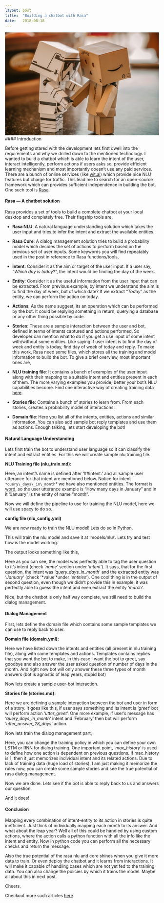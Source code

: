 ```yaml
---
layout:	post
title:	"Building a chatbot with Rasa"
date:	2018-08-18
---
```


  ![](/img/1R1HRk-lpEcHaFz2fiiCC3Q.jpeg)#### Introduction

Before getting stared with the development lets first dwell into the requirements and why we drilled down to the mentioned technology. I wanted to build a chatbot which is able to learn the intent of the user, interact intelligently, perform actions if users asks so, provide efficient learning mechanism and most importantly doesn’t use any paid services. There are a bunch of online services (like [wit.ai](https://wit.ai/)) which provide nice NLU features but charge for traffic. This lead me to search for an open-source framework which can provides sufficient independence in building the bot. One such tool is [Rasa](https://rasa.com/).

#### Rasa — A chatbot solution

Rasa provides a set of tools to build a complete chatbot at your local desktop and completely free. Their flagship tools are,

* **Rasa NLU**: A natural language understanding solution which takes the user input and tries to infer the intent and extract the available entities.
* **Rasa Core**: A dialog management solution tries to build a probability model which decides the set of actions to perform based on the previous set of user inputs.
Some keywords you will find repeatably used in the post in reference to Rasa functions/tools,

* **Intent**: Consider it as the aim or target of the user input. If a user say, “*Which day is today*?”, the intent would be finding the day of the week.
* **Entity**: Consider it as the useful information from the user input that can be extracted. From previous example, by intent we understand the aim is to find the day of week, but of which date? If we extract “*Today*” as the entity, we can perform the action on today.
* **Actions**: As the name suggest, its an operation which can be performed by the bot. It could be replying something in return, querying a database or any other thing possible by code.
* **Stories**: These are a sample interaction between the user and bot, defined in terms of intents captured and actions performed. So developer can mention what to do if you get a use input of some intent with/without some entities. Like saying if user intent is to find the day of week and entity is today, find day of week of today and reply.
To make this work, Rasa need some files, which stores all the training and model information to build the bot. To give a brief overview, most important ones are,

* **NLU training file**: It contains a bunch of examples of the user input along with their mapping to a suitable intent and entities present in each of them. The more varying examples you provide, better your bot’s NLU capabilities become. Find one interactive way of creating training data [here](https://rasahq.github.io/rasa-nlu-trainer/).
* **Stories file**: Contains a bunch of stories to learn from. From each stories, creates a probability model of interactions.
* **Domain file**: Here you list all of the intents, entities, actions and similar information. You can also add sample bot reply templates and use them as actions.
Enough talking, lets start developing the bot!

#### Natural Language Understanding

Lets first train the bot to understand user language so it can classify the intent and extract entities. For this we will create sample nlu training file.

**NLU Training file (nlu\_train.md):**

Here, an intent’s name is defined after ‘##intent:’ and all sample user utterance for that intent are mentioned below. Notice for intent `*query\_days\_in\_month`* we have also mentioned entities. The format is [word](entity\_name), so the user utterance example is “How many days in January” and in it “January” is the entity of name “month”.

Now we will define the pipeline to use for training the NLU model, here we will use spacy to do so.

**config file (nlu\_config.yml)**

We are now ready to train the NLU model! Lets do so in Python.

This will train the nlu model and save it at ‘models/nlu/’. Lets try and test how is the model working.

The output looks something like this,

Here as you can see, the model was perfectly able to tag the user question to it’s intent (check ‘*name*‘ section under ‘*intent*‘). It says, that for the first question, the intent was ‘*query\_days\_in\_month*‘ and the extracted entity was ‘*January*‘ (check ‘*value’*under ‘*entities*‘). One cool thing is in the output of second question, even though we didn’t provide this in example, it was perfectly able to guess the intent and even extract the entity ‘*march*‘.

Nice, but the chatbot is only half way complete, we still need to build the dialog management.

#### Dialog Management

First, lets define the domain file which contains some sample templates we can use to reply back to user.

**Domain file (domain.yml):**

Here we have listed down the intents and entities (all present in nlu training file), along with some templates and actions. Templates contains replies that you want the bot to make, in this case I want the bot to greet, say goodbye and also answer the user asked question of number of days in the month. And right now bot will only answer these three types of month answers (bot is agnostic of leap years, stupid bot)

Now lets create a sample user-bot interaction.

**Stories file (stories.md):**

Here we are defining a sample interaction between the bot and user in form of a story. It goes like this, if user says something and its intent is ‘*greet*‘ bot will perform action ‘*utter\_greet*‘. One more example, if user’s message has ‘*query\_days\_in\_month*‘ intent and ‘February’ then bot will perform ‘*utter\_answer\_28\_days*‘ action.

Now lets train the dialog management part,

Here, you can change the training policy in which you can define your own LSTM or RNN for dialog training. One important point, ‘*max\_history*‘ is used to define how one action is dependent on previous questions. If max\_history is 1, then it just memorizes individual intent and its related actions. Due to lack of training data (huge load of stories), I am just making it memorize the rules now, you can create some sample stories and see the true potential of rasa dialog management.

Now we are done. Lets see if the bot is able to reply back to us and answers our question.

And it does!

#### Conclusion

Mapping every combination of intent-entity to its action in stories is quite inefficient. Just think of individually mapping each month to its answer. And what about the leap year? Well all of this could be handled by using custom actions, where the action calls a python function with all the info like the intent and entity. Now in python code you can perform all the necessary checks and return the message.

Also the true potential of the rasa nlu and core shines when you give it more data to train. Or even deploy the chatbot and it learns from interactions. It will make it capable of handling cases which are not yet fed to the training data. You can also change the policies by which it trains the model. Maybe all about this in next post.

Cheers.

Checkout more such articles [here](http://mohitmayank.com).

  